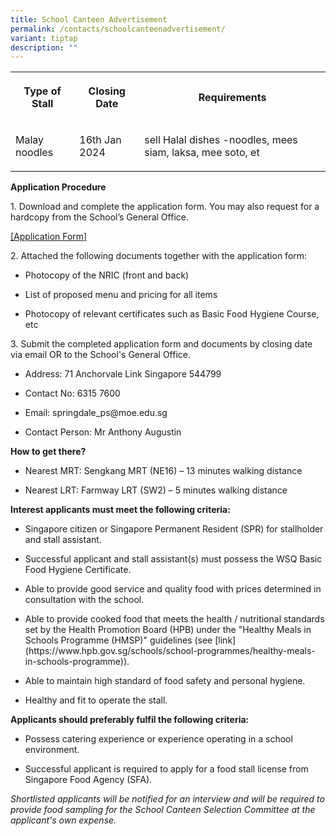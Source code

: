 ```yaml
---
title: School Canteen Advertisement
permalink: /contacts/schoolcanteenadvertisement/
variant: tiptap
description: ""
---
```

<p></p><table><tbody><tr><th rowspan="1" colspan="1"><p>Type of Stall</p><p></p></th><th rowspan="1" colspan="1"><p>Closing Date</p></th><th rowspan="1" colspan="1"><p>Requirements</p></th></tr><tr><td rowspan="1" colspan="1"><p>Malay noodles</p></td><td rowspan="1" colspan="1"><p>16th Jan 2024</p></td><td rowspan="1" colspan="1"><p>sell Halal dishes -noodles, mees siam, laksa, mee soto, et</p></td></tr></tbody></table><p></p><p><strong>Application Procedure</strong></p><p>1. Download and complete the application form. You may also request for a hardcopy from the School’s General Office.</p><p><a href="/files/Application_Form_for_canteen.pdf" rel="noopener noreferrer nofollow" target="_blank">[Application Form]</a></p><p></p><p>2. Attached the following documents together with the application form:</p><ul data-tight="true" class="tight"><li><p>Photocopy of the NRIC (front and back)</p></li><li><p>List of proposed menu and pricing for all items</p></li><li><p>Photocopy of relevant certificates such as Basic Food Hygiene Course, etc</p></li></ul><p></p><p>3. Submit the completed application form and documents by closing date via email OR to the School's General Office.</p><ul data-tight="true" class="tight"><li><p>Address: 71 Anchorvale Link Singapore 544799&nbsp;</p></li><li><p>Contact No: 6315 7600&nbsp;&nbsp;</p></li><li><p>Email: <a rel="noopener noreferrer nofollow" target="_blank">springdale_ps@moe.edu.sg</a></p></li><li><p>Contact Person: Mr Anthony Augustin</p></li></ul><p></p><p><strong>How to get there?</strong></p><ul data-tight="true" class="tight"><li><p>Nearest MRT: Sengkang MRT (NE16) – 13 minutes walking distance</p></li><li><p>Nearest LRT: Farmway LRT (SW2) – 5 minutes walking distance</p></li></ul><p></p><p><strong>Interest applicants must meet the following criteria:</strong></p><ul data-tight="true" class="tight"><li><p>Singapore citizen or Singapore Permanent Resident (SPR) for stallholder and stall assistant.</p></li><li><p>Successful applicant and stall assistant(s) must possess the WSQ Basic Food Hygiene Certificate.</p></li><li><p>Able to provide good service and quality food with prices determined in consultation with the school.</p></li><li><p>Able to provide cooked food that meets the health / nutritional standards set by the Health Promotion Board (HPB) under the "Healthy Meals in Schools Programme (HMSP)" guidelines (see [link](<a rel="noopener noreferrer nofollow" target="_blank">https://www.hpb.gov.sg/schools/school-programmes/healthy-meals-in-schools-programme</a>)).</p></li><li><p>Able to maintain high standard of food safety and personal hygiene.</p></li><li><p>Healthy and fit to operate the stall.</p></li></ul><p><strong>Applicants should preferably fulfil the following criteria:</strong></p><ul data-tight="true" class="tight"><li><p>Possess catering experience or experience operating in a school environment.</p></li><li><p>Successful applicant is required to apply for a food stall license from Singapore Food Agency (SFA).</p></li></ul><p></p><p><em>Shortlisted applicants will be notified for an interview and will be required to provide food sampling for the School Canteen Selection Committee at the applicant's own expense.</em></p>